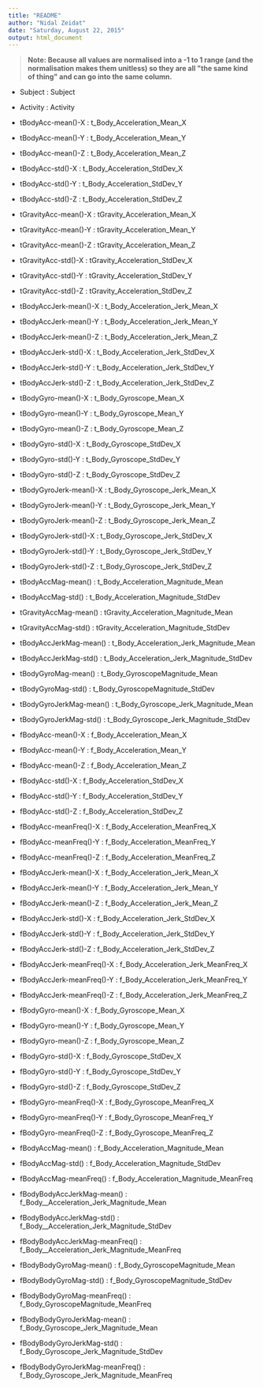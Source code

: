 ```yaml
---
title: "README"
author: "Nidal Zeidat"
date: "Saturday, August 22, 2015"
output: html_document
---
```

> **Note: Because all values are normalised into a -1 to 1 range (and the normalisation makes them unitless) so they are all "the same kind of thing" and can go into the same column.**

*  Subject 
 :  Subject 

*  Activity 
 :  Activity 

*  tBodyAcc-mean()-X 
 :  t_Body_Acceleration_Mean_X 

*  tBodyAcc-mean()-Y 
 :  t_Body_Acceleration_Mean_Y 

*  tBodyAcc-mean()-Z 
 :  t_Body_Acceleration_Mean_Z 

*  tBodyAcc-std()-X 
 :  t_Body_Acceleration_StdDev_X 

*  tBodyAcc-std()-Y 
 :  t_Body_Acceleration_StdDev_Y 

*  tBodyAcc-std()-Z 
 :  t_Body_Acceleration_StdDev_Z 

*  tGravityAcc-mean()-X 
 :  tGravity_Acceleration_Mean_X 

*  tGravityAcc-mean()-Y 
 :  tGravity_Acceleration_Mean_Y 

*  tGravityAcc-mean()-Z 
 :  tGravity_Acceleration_Mean_Z 

*  tGravityAcc-std()-X 
 :  tGravity_Acceleration_StdDev_X 

*  tGravityAcc-std()-Y 
 :  tGravity_Acceleration_StdDev_Y 

*  tGravityAcc-std()-Z 
 :  tGravity_Acceleration_StdDev_Z 

*  tBodyAccJerk-mean()-X 
 :  t_Body_Acceleration_Jerk_Mean_X 

*  tBodyAccJerk-mean()-Y 
 :  t_Body_Acceleration_Jerk_Mean_Y 

*  tBodyAccJerk-mean()-Z 
 :  t_Body_Acceleration_Jerk_Mean_Z 

*  tBodyAccJerk-std()-X 
 :  t_Body_Acceleration_Jerk_StdDev_X 

*  tBodyAccJerk-std()-Y 
 :  t_Body_Acceleration_Jerk_StdDev_Y 

*  tBodyAccJerk-std()-Z 
 :  t_Body_Acceleration_Jerk_StdDev_Z 

*  tBodyGyro-mean()-X 
 :  t_Body_Gyroscope_Mean_X 

*  tBodyGyro-mean()-Y 
 :  t_Body_Gyroscope_Mean_Y 

*  tBodyGyro-mean()-Z 
 :  t_Body_Gyroscope_Mean_Z 

*  tBodyGyro-std()-X 
 :  t_Body_Gyroscope_StdDev_X 

*  tBodyGyro-std()-Y 
 :  t_Body_Gyroscope_StdDev_Y 

*  tBodyGyro-std()-Z 
 :  t_Body_Gyroscope_StdDev_Z 

*  tBodyGyroJerk-mean()-X 
 :  t_Body_Gyroscope_Jerk_Mean_X 

*  tBodyGyroJerk-mean()-Y 
 :  t_Body_Gyroscope_Jerk_Mean_Y 

*  tBodyGyroJerk-mean()-Z 
 :  t_Body_Gyroscope_Jerk_Mean_Z 

*  tBodyGyroJerk-std()-X 
 :  t_Body_Gyroscope_Jerk_StdDev_X 

*  tBodyGyroJerk-std()-Y 
 :  t_Body_Gyroscope_Jerk_StdDev_Y 

*  tBodyGyroJerk-std()-Z 
 :  t_Body_Gyroscope_Jerk_StdDev_Z 

*  tBodyAccMag-mean() 
 :  t_Body_Acceleration_Magnitude_Mean 

*  tBodyAccMag-std() 
 :  t_Body_Acceleration_Magnitude_StdDev 

*  tGravityAccMag-mean() 
 :  tGravity_Acceleration_Magnitude_Mean 

*  tGravityAccMag-std() 
 :  tGravity_Acceleration_Magnitude_StdDev 

*  tBodyAccJerkMag-mean() 
 :  t_Body_Acceleration_Jerk_Magnitude_Mean 

*  tBodyAccJerkMag-std() 
 :  t_Body_Acceleration_Jerk_Magnitude_StdDev 

*  tBodyGyroMag-mean() 
 :  t_Body_GyroscopeMagnitude_Mean 

*  tBodyGyroMag-std() 
 :  t_Body_GyroscopeMagnitude_StdDev 

*  tBodyGyroJerkMag-mean() 
 :  t_Body_Gyroscope_Jerk_Magnitude_Mean 

*  tBodyGyroJerkMag-std() 
 :  t_Body_Gyroscope_Jerk_Magnitude_StdDev 

*  fBodyAcc-mean()-X 
 :  f_Body_Acceleration_Mean_X 

*  fBodyAcc-mean()-Y 
 :  f_Body_Acceleration_Mean_Y 

*  fBodyAcc-mean()-Z 
 :  f_Body_Acceleration_Mean_Z 

*  fBodyAcc-std()-X 
 :  f_Body_Acceleration_StdDev_X 

*  fBodyAcc-std()-Y 
 :  f_Body_Acceleration_StdDev_Y 

*  fBodyAcc-std()-Z 
 :  f_Body_Acceleration_StdDev_Z 

*  fBodyAcc-meanFreq()-X 
 :  f_Body_Acceleration_MeanFreq_X 

*  fBodyAcc-meanFreq()-Y 
 :  f_Body_Acceleration_MeanFreq_Y 

*  fBodyAcc-meanFreq()-Z 
 :  f_Body_Acceleration_MeanFreq_Z 

*  fBodyAccJerk-mean()-X 
 :  f_Body_Acceleration_Jerk_Mean_X 

*  fBodyAccJerk-mean()-Y 
 :  f_Body_Acceleration_Jerk_Mean_Y 

*  fBodyAccJerk-mean()-Z 
 :  f_Body_Acceleration_Jerk_Mean_Z 

*  fBodyAccJerk-std()-X 
 :  f_Body_Acceleration_Jerk_StdDev_X 

*  fBodyAccJerk-std()-Y 
 :  f_Body_Acceleration_Jerk_StdDev_Y 

*  fBodyAccJerk-std()-Z 
 :  f_Body_Acceleration_Jerk_StdDev_Z 

*  fBodyAccJerk-meanFreq()-X 
 :  f_Body_Acceleration_Jerk_MeanFreq_X 

*  fBodyAccJerk-meanFreq()-Y 
 :  f_Body_Acceleration_Jerk_MeanFreq_Y 

*  fBodyAccJerk-meanFreq()-Z 
 :  f_Body_Acceleration_Jerk_MeanFreq_Z 

*  fBodyGyro-mean()-X 
 :  f_Body_Gyroscope_Mean_X 

*  fBodyGyro-mean()-Y 
 :  f_Body_Gyroscope_Mean_Y 

*  fBodyGyro-mean()-Z 
 :  f_Body_Gyroscope_Mean_Z 

*  fBodyGyro-std()-X 
 :  f_Body_Gyroscope_StdDev_X 

*  fBodyGyro-std()-Y 
 :  f_Body_Gyroscope_StdDev_Y 

*  fBodyGyro-std()-Z 
 :  f_Body_Gyroscope_StdDev_Z 

*  fBodyGyro-meanFreq()-X 
 :  f_Body_Gyroscope_MeanFreq_X 

*  fBodyGyro-meanFreq()-Y 
 :  f_Body_Gyroscope_MeanFreq_Y 

*  fBodyGyro-meanFreq()-Z 
 :  f_Body_Gyroscope_MeanFreq_Z 

*  fBodyAccMag-mean() 
 :  f_Body_Acceleration_Magnitude_Mean 

*  fBodyAccMag-std() 
 :  f_Body_Acceleration_Magnitude_StdDev 

*  fBodyAccMag-meanFreq() 
 :  f_Body_Acceleration_Magnitude_MeanFreq 

*  fBodyBodyAccJerkMag-mean() 
 :  f_Body__Acceleration_Jerk_Magnitude_Mean 

*  fBodyBodyAccJerkMag-std() 
 :  f_Body__Acceleration_Jerk_Magnitude_StdDev 

*  fBodyBodyAccJerkMag-meanFreq() 
 :  f_Body__Acceleration_Jerk_Magnitude_MeanFreq 

*  fBodyBodyGyroMag-mean() 
 :  f_Body_GyroscopeMagnitude_Mean 

*  fBodyBodyGyroMag-std() 
 :  f_Body_GyroscopeMagnitude_StdDev 

*  fBodyBodyGyroMag-meanFreq() 
 :  f_Body_GyroscopeMagnitude_MeanFreq 

*  fBodyBodyGyroJerkMag-mean() 
 :  f_Body_Gyroscope_Jerk_Magnitude_Mean 

*  fBodyBodyGyroJerkMag-std() 
 :  f_Body_Gyroscope_Jerk_Magnitude_StdDev 

*  fBodyBodyGyroJerkMag-meanFreq() 
 :  f_Body_Gyroscope_Jerk_Magnitude_MeanFreq 

